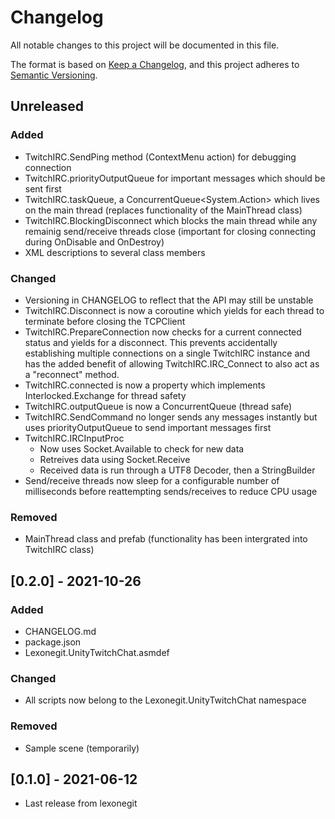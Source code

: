 # Changelog
All notable changes to this project will be documented in this file.

The format is based on [Keep a Changelog](https://keepachangelog.com/en/1.0.0/),
and this project adheres to [Semantic Versioning](https://semver.org/spec/v2.0.0.html).

## Unreleased
### Added
- TwitchIRC.SendPing method (ContextMenu action) for debugging connection
- TwitchIRC.priorityOutputQueue for important messages which should be sent first
- TwitchIRC.taskQueue, a ConcurrentQueue&lt;System.Action> which lives on the main thread (replaces functionality of the MainThread class)
- TwitchIRC.BlockingDisconnect which blocks the main thread while any remainig send/receive threads close (important for closing connecting during OnDisable and OnDestroy)
- XML descriptions to several class members
### Changed
- Versioning in CHANGELOG to reflect that the API may still be unstable
- TwitchIRC.Disconnect is now a coroutine which yields for each thread to terminate before closing the TCPClient
- TwitchIRC.PrepareConnection now checks for a current connected status and yields for a disconnect. This prevents accidentally establishing multiple connections on a single TwitchIRC instance and has the added benefit of allowing TwitchIRC.IRC_Connect to also act as a "reconnect" method.
- TwitchIRC.connected is now a property which implements Interlocked.Exchange for thread safety
- TwitchIRC.outputQueue is now a ConcurrentQueue (thread safe)
- TwitchIRC.SendCommand no longer sends any messages instantly but uses priorityOutputQueue to send important messages first
- TwitchIRC.IRCInputProc
    - Now uses Socket.Available to check for new data
    - Retreives data using Socket.Receive
    - Received data is run through a UTF8 Decoder, then a StringBuilder
- Send/receive threads now sleep for a configurable number of milliseconds before reattempting sends/receives to reduce CPU usage
### Removed
- MainThread class and prefab (functionality has been intergrated into TwitchIRC class)

## [0.2.0] - 2021-10-26
### Added
- CHANGELOG.md
- package.json
- Lexonegit.UnityTwitchChat.asmdef
### Changed
- All scripts now belong to the Lexonegit.UnityTwitchChat namespace
### Removed
- Sample scene (temporarily)

## [0.1.0] - 2021-06-12
- Last release from lexonegit